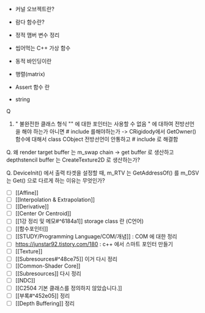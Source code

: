 -  커널 오브젝트란?
- 람다 함수란?
- 정적 맴버 변수 정리
- 씹어먹는 C++ 가상 함수
- 동적 바인딩이란
- 행렬(matrix)
- Assert 함수 란

- string

Q
1. " 불완전한 클래스 형식 "" 에 대한 포인터는 사용할 수 없음 " 에 대하여 전방선언을 해야 하는가 아니면 # include 를해야하는가  -> CRigidody에서 GetOwner() 함수에 대해서 class CObject 전방선언이 안통하고  # include 로 해결함

Q. 왜 render target buffer 는 m_swap chain -> get buffer 로 생산하고 depthstencil buffer 는 CreateTexture2D 로 생산하는가?

Q. DeviceInit() 에서 출력 타겟을 설정할 때, m_RTV 는 GetAddressOf() 를 m_DSV 는 Get() 으로 다르게 하는 이유는 무엇인가?

- [ ] [[Affine]]
- [ ] [[Interpolation & Extrapolation]]
- [ ] [[Derivative]]
- [ ] [[Center Or Centroid]]
- [ ] [[1강 정리 및 메모#^6184a1]] storage class  란 (C언어) 
- [ ] [[함수포인터]]
- [ ] [[STUDY/Programming Language/COM/개념]] : COM 에 대한 정리
- [ ] https://junstar92.tistory.com/180 : c++ 에서 스마트 포인터 만들기
- [ ] [[Texture]]
- [ ] [[Subresources#^48ce75]] 이거 다시 정리
- [ ] [[Common-Shader Core]]
- [ ] [[Subresources]] 다시 정리
- [ ] [[NDC]]
- [ ] [[C2504 기본 클래스를 정의하지 않았습니다.]]
- [ ] [[부록#^452e05]] 정리
- [ ] [[Depth Buffering]] 정리